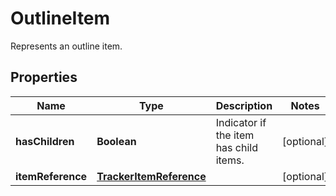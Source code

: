 

# OutlineItem

Represents an outline item.

## Properties

| Name | Type | Description | Notes |
|------------ | ------------- | ------------- | -------------|
|**hasChildren** | **Boolean** | Indicator if the item has child items. |  [optional] |
|**itemReference** | [**TrackerItemReference**](TrackerItemReference.md) |  |  [optional] |



